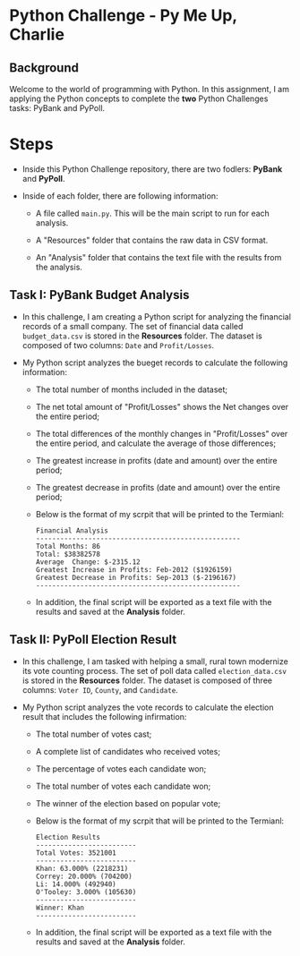 # Python Challenge - Py Me Up, Charlie

## Background

Welcome to the world of programming with Python. In this assignment, I am applying the Python concepts to complete the **two** Python Challenges tasks: PyBank and PyPoll.


# Steps

* Inside this Python Challenge repository, there are two fodlers: **PyBank** and **PyPoll**.

* Inside of each folder, there are following information:

  * A file called `main.py`. This will be the main script to run for each analysis.
  
  * A "Resources" folder that contains the raw data in CSV format. 
  
  * An "Analysis" folder that contains the text file with the results from the analysis.


## Task I: PyBank Budget Analysis

* In this challenge, I am creating a Python script for analyzing the financial records of a small company. The set of financial data called `budget_data.csv` is stored in the **Resources** folder. The dataset is composed of two columns: `Date` and `Profit/Losses`. 

* My Python script analyzes the bueget records to calculate the following information:

  * The total number of months included in the dataset;

  * The net total amount of "Profit/Losses" shows the Net changes over the entire period;

  * The total differences of the monthly changes in "Profit/Losses" over the entire period, 
    and calculate the average of those differences;

  * The greatest increase in profits (date and amount) over the entire period;

  * The greatest decrease in profits (date and amount) over the entire period;
  
  * Below is the format of my scrpit that will be printed to the Termianl:

    ```text
    Financial Analysis
    ---------------------------------------------------
    Total Months: 86
    Total: $38382578
    Average  Change: $-2315.12
    Greatest Increase in Profits: Feb-2012 ($1926159)
    Greatest Decrease in Profits: Sep-2013 ($-2196167)
    ---------------------------------------------------
    ```

  * In addition, the final script will be exported as a text file with the results and saved at the **Analysis** folder.



## Task II: PyPoll Election Result

* In this challenge, I am tasked with helping a small, rural town modernize its vote counting process.  The set of poll data called `election_data.csv` is stored in the **Resources** folder. The dataset is composed of three columns: `Voter ID`, `County`, and `Candidate`. 

* My Python script analyzes the vote records to calculate the election result that includes the following infirmation:

  * The total number of votes cast;

  * A complete list of candidates who received votes;

  * The percentage of votes each candidate won;

  * The total number of votes each candidate won;

  * The winner of the election based on popular vote;

  * Below is the format of my scrpit that will be printed to the Termianl:

    ```text
    Election Results
    -------------------------
    Total Votes: 3521001
    -------------------------
    Khan: 63.000% (2218231)
    Correy: 20.000% (704200)
    Li: 14.000% (492940)
    O'Tooley: 3.000% (105630)
    -------------------------
    Winner: Khan
    -------------------------
    ```

  * In addition, the final script will be exported as a text file with the results and saved at the **Analysis** folder.
